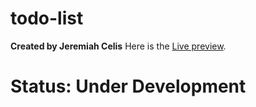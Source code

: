 # todo-list
<b>Created by Jeremiah Celis</b>
Here is the <a href="https://canlascelis.github.io/todo-list/">Live preview<a/>.
# Status: Under Development 
